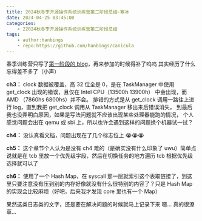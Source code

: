 ```yaml
---
title: 2024秋冬季开源操作系统训练营第二阶段总结-寒冰
date: 2024-04-25 03:45:00
categories:
    - 22024秋冬季开源操作系统训练营第二阶段总结
tags:
    - author:hanbings
    - repo:https://github.com/hanbings/canicula
---
```


春季训练营只写了[第一阶段的 blog](https://github.com/rcore-os/blog/commit/da6914362d23526873089057adaa1dd7631329f3)，再来参加的时候得补了呜呜
其实经历了什么忘得差不多了（小声）

**ch3：**
clock 数据被覆盖，高 32 位全是 0，是在 TaskManager 中使用 get_clock 出现的错误，且仅在 Intel CPU（13500h 13900h） 中会出现，而 AMD （7860hs 6800hs）并不会。
排错的方式是从 get_clock 调用一路往上进行 log，直到我把 get_clock 调用从 TaskManager 移出来后错误消失，
到最后我也没弄明白原因，如果是写法问题就不应该出现某些处理器能跑的情况，
个人感觉问题会出在 qemu 或 sbi 上，所以也许会遇到这样的问题换个机器试一试？

**ch4：** 没认真看文档，问题出现在了几个标志位上 😭😭😭

**ch5：** 这个章节个人认为是没有 ch4 难的（是确实没有什么印象了 uwu）简单点说就是在 tcb 里放一个优先级字段，然后在切换任务的地方遍历 tcb 根据优先级选择就可以了

**ch6：** 使用了一个 Hash Map，在 syscall 那一层就索引这个表取链接了，到这里只要注意没有压到别的内存好像就没有什么很特别的内容了？只是 Hash Map 的实现会比较麻烦（好吧，后来我才发现 core 里也有一个 Map）

果然这类日志类的文字，还是要在解决问题的时候就马上记录下来
嗯... 真的很潦草...
